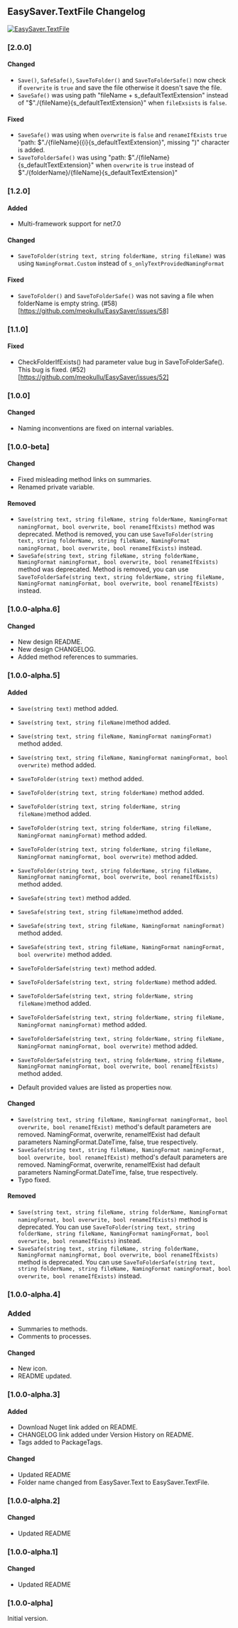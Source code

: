 ## EasySaver.TextFile Changelog
[![EasySaver.TextFile](https://img.shields.io/nuget/v/EasySaver.TextFile.svg)](https://www.nuget.org/packages/EasySaver.TextFile/)

<!--
### [Unreleased]

#### Added

#### Changed

#### Removed
-->

### [2.0.0]
#### Changed
* `Save()`, `SafeSafe()`, `SaveToFolder()` and `SaveToFolderSafe()` now check if `overwrite` is `true` and save the file otherwise it doesn't save the file.
* `SaveSafe()` was using path "fileName + s_defaultTextExtension" instead of "$"./{fileName}{s_defaultTextExtension}" when `fileExsists` is `false`.

#### Fixed
* `SaveSafe()` was using when `overwrite` is `false` and `renameIfExists` `true` "path: $"./{fileName}({i}{s_defaultTextExtension}", missing ")" character is added.
* `SaveToFolderSafe()` was using "path: $"./{fileName}{s_defaultTextExtension}" when `overwrite` is `true` instead of $"./{folderName}/{fileName}{s_defaultTextExtension}"

### [1.2.0]
#### Added
* Multi-framework support for net7.0

#### Changed
* `SaveToFolder(string text, string folderName, string fileName)` was using `NamingFormat.Custom` instead of `s_onlyTextProvidedNamingFormat`

#### Fixed
* `SaveToFolder()` and `SaveToFolderSafe()` was not saving a file when folderName is empty string. (#58)[https://github.com/meokullu/EasySaver/issues/58]

### [1.1.0]
#### Fixed
* CheckFolderIfExists() had parameter value bug in SaveToFolderSafe(). This bug is fixed. (#52)[https://github.com/meokullu/EasySaver/issues/52]

### [1.0.0]

#### Changed
* Naming inconventions are fixed on internal variables.

### [1.0.0-beta]

#### Changed
* Fixed misleading method links on summaries.
* Renamed private variable.

#### Removed
* `Save(string text, string fileName, string folderName, NamingFormat namingFormat, bool overwrite, bool renameIfExists)` method was deprecated. Method is removed, you can use `SaveToFolder(string text, string folderName, string fileName, NamingFormat namingFormat, bool overwrite, bool renameIfExists)` instead.
* `SaveSafe(string text, string fileName, string folderName, NamingFormat namingFormat, bool overwrite, bool renameIfExists)` method was deprecated. Method is removed, you can use `SaveToFolderSafe(string text, string folderName, string fileName, NamingFormat namingFormat, bool overwrite, bool renameIfExists)` instead.
### [1.0.0-alpha.6]

#### Changed
* New design README.
* New design CHANGELOG.
* Added method references to summaries.

### [1.0.0-alpha.5]

#### Added
* `Save(string text)` method added.
* `Save(string text, string fileName)`method added.
* `Save(string text, string fileName, NamingFormat namingFormat)` method added.
* `Save(string text, string fileName, NamingFormat namingFormat, bool overwrite)` method added.

* `SaveToFolder(string text)` method added.
* `SaveToFolder(string text, string folderName)` method added.
* `SaveToFolder(string text, string folderName, string fileName)`method added.
* `SaveToFolder(string text, string folderName, string fileName, NamingFormat namingFormat)` method added.
* `SaveToFolder(string text, string folderName, string fileName, NamingFormat namingFormat, bool overwrite)` method added.
* `SaveToFolder(string text, string folderName, string fileName, NamingFormat namingFormat, bool overwrite, bool renameIfExists)` method added.

* `SaveSafe(string text)` method added.
* `SaveSafe(string text, string fileName)`method added.
* `SaveSafe(string text, string fileName, NamingFormat namingFormat)` method added.
* `SaveSafe(string text, string fileName, NamingFormat namingFormat, bool overwrite)` method added.

* `SaveToFolderSafe(string text)` method added.
* `SaveToFolderSafe(string text, string folderName)` method added.
* `SaveToFolderSafe(string text, string folderName, string fileName)`method added.
* `SaveToFolderSafe(string text, string folderName, string fileName, NamingFormat namingFormat)` method added.
* `SaveToFolderSafe(string text, string folderName, string fileName, NamingFormat namingFormat, bool overwrite)` method added.
* `SaveToFolderSafe(string text, string folderName, string fileName, NamingFormat namingFormat, bool overwrite, bool renameIfExists)` method added.

* Default provided values are listed as properties now.

#### Changed
* `Save(string text, string fileName, NamingFormat namingFormat, bool overwrite, bool renameIfExist)` method's default parameters are removed. NamingFormat, overwrite, renameIfExist had default parameters NamingFormat.DateTime, false, true respectively.
* `SaveSafe(string text, string fileName, NamingFormat namingFormat, bool overwrite, bool renameIfExist)` method's default parameters are removed. NamingFormat, overwrite, renameIfExist had default parameters NamingFormat.DateTime, false, true respectively.
* Typo fixed.

#### Removed
* `Save(string text, string fileName, string folderName, NamingFormat namingFormat, bool overwrite, bool renameIfExists)` method is deprecated. You can use `SaveToFolder(string text, string folderName, string fileName, NamingFormat namingFormat, bool overwrite, bool renameIfExists)` instead.
* `SaveSafe(string text, string fileName, string folderName, NamingFormat namingFormat, bool overwrite, bool renameIfExists)` method is deprecated. You can use `SaveToFolderSafe(string text, string folderName, string fileName, NamingFormat namingFormat, bool overwrite, bool renameIfExists)` instead.

### [1.0.0-alpha.4]

### Added
* Summaries to methods.
* Comments to processes.

#### Changed
* New icon.
* README updated.

### [1.0.0-alpha.3]

#### Added
* Download Nuget link added on README.
* CHANGELOG link added under Version History on README.
* Tags added to PackageTags.

#### Changed
* Updated README
* Folder name changed from EasySaver.Text to EasySaver.TextFile.

### [1.0.0-alpha.2]

#### Changed
* Updated README

### [1.0.0-alpha.1]

#### Changed
* Updated README

### [1.0.0-alpha]
Initial version.